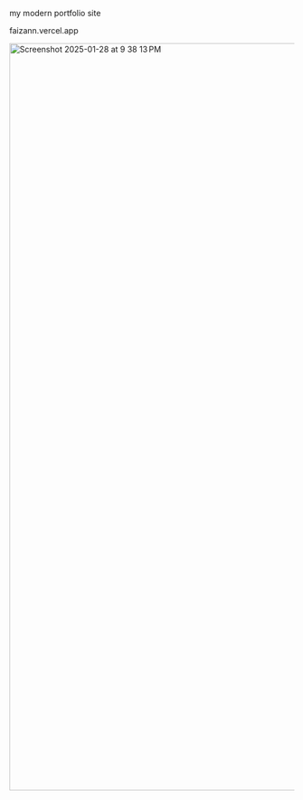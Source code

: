 my modern portfolio site

faizann.vercel.app 

<img width="1321" alt="Screenshot 2025-01-28 at 9 38 13 PM" src="https://github.com/user-attachments/assets/3c456316-0897-4634-bb3a-173342e4aeea" />


